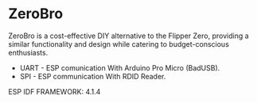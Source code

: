 # ZeroBro
ZeroBro is a cost-effective DIY alternative to the Flipper Zero, providing a similar functionality and design while catering to budget-conscious enthusiasts.

* UART - ESP comunication With Arduino Pro Micro (BadUSB).
* SPI - ESP communication With RDID Reader.

ESP IDF FRAMEWORK: 4.1.4

